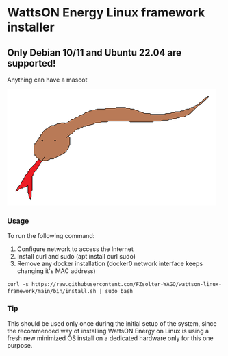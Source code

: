 ﻿# WattsON Energy Linux framework installer

## Only Debian 10/11 and Ubuntu 22.04 are supported!

Anything can have a mascot

![snek](snek.png)

### Usage

To run the following command:
1) Configure network to access the Internet
2) Install curl and sudo (apt install curl sudo)
3) Remove any docker installation (docker0 network interface keeps changing it's MAC address)

```
curl -s https://raw.githubusercontent.com/FZsolter-WAGO/wattson-linux-framework/main/bin/install.sh | sudo bash
```
### Tip
This should be used only once during the initial setup of the system, since the recommended way of installing WattsON Energy on Linux is using a fresh new minimized OS install on a dedicated hardware only for this one purpose.
